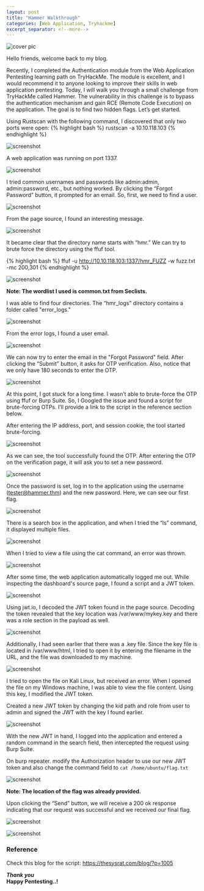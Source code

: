 ```yaml
---
layout: post
title: "Hammer Walkthrough"
categories: [Web Application, Tryhackme]
excerpt_separator: <!--more-->
---
```


![cover pic](/images/blog11/cover.png)

Hello friends, welcome back to my blog.

Recently, I completed the Authentication module from the Web Application Pentesting learning path on TryHackMe. The module is excellent, and I would recommend it to anyone looking to improve their skills in web application pentesting. <!--more--> Today, I will walk you through a small challenge from TryHackMe called Hammer. The vulnerability in this challenge is to bypass the authentication mechanism and gain RCE (Remote Code Execution) on the application. The goal is to find two hidden flags. Let’s get started.

Using Rustscan with the following command, I discovered that only two ports were open:
{% highlight bash %}
rustscan -a 10.10.118.103 
{% endhighlight %}

![screenshot](/images/blog11/1.png)

A web application was running on port 1337.

![screenshot](/images/blog11/2.png)

I tried common usernames and passwords like admin:admin, admin:password, etc., but nothing worked. By clicking the “Forgot Password” button, it prompted for an email. So, first, we need to find a user.

![screenshot](/images/blog11/3.png)

From the page source, I found an interesting message.

![screenshot](/images/blog11/4.png)

It became clear that the directory name starts with “hmr.” We can try to brute force the directory using the ffuf tool.

{% highlight bash %}
ffuf -u http://10.10.118.103:1337/hmr_FUZZ -w fuzz.txt -mc 200,301
{% endhighlight %}

![screenshot](/images/blog11/5.png)

**Note: The wordlist I used is common.txt from Seclists.**

I was able to find four directories. The “hmr_logs” directory contains a folder called "error_logs."

![screenshot](/images/blog11/6.png)

From the error logs, I found a user email.

![screenshot](/images/blog11/7.png)

We can now try to enter the email in the "Forgot Password" field. After clicking the “Submit” button, it asks for OTP verification. Also, notice that we only have 180 seconds to enter the OTP.

![screenshot](/images/blog11/8.png)

At this point, I got stuck for a long time. I wasn’t able to brute-force the OTP using ffuf or Burp Suite. So, I Googled the issue and found a script for brute-forcing OTPs. I’ll provide a link to the script in the reference section below.

After entering the IP address, port, and session cookie, the tool started brute-forcing.

![screenshot](/images/blog11/9.png)

As we can see, the tool successfully found the OTP. After entering the OTP on the verification page, it will ask you to set a new password.

![screenshot](/images/blog11/10.png)

Once the password is set, log in to the application using the username (tester@hammer.thm) and the new password. Here, we can see our first flag.

![screenshot](/images/blog11/11.png)

There is a search box in the application, and when I tried the “ls” command, it displayed multiple files.

![screenshot](/images/blog11/14.png)

When I tried to view a file using the cat command, an error was thrown.

![screenshot](/images/blog11/15.png)

After some time, the web application automatically logged me out. While inspecting the dashboard's source page, I found a script and a JWT token.

![screenshot](/images/blog11/12.png)

Using jwt.io, I decoded the JWT token found in the page source. Decoding the token revealed that the key location was /var/www/mykey.key and there was a role section in the payload as well.

![screenshot](/images/blog11/13.png)

Additionally, I had seen earlier that there was a .key file. Since the key file is located in /var/www/html, I tried to open it by entering the filename in the URL, and the file was downloaded to my machine.

![screenshot](/images/blog11/16.png)

I tried to open the file on Kali Linux, but received an error. When I opened the file on my Windows machine, I was able to view the file content. Using this key, I modified the JWT token.

Created a new JWT token by changing the kid path and role from user to admin and signed the JWT with the key I found earlier. 

![screenshot](/images/blog11/17.png)

With the new JWT in hand, I logged into the application and entered a random command in the search field, then intercepted the request using Burp Suite.

On burp repeater. modify the Authorization header to use our new JWT token and also change the command field to `cat /home/ubuntu/flag.txt`

![screenshot](/images/blog11/18.png)

**Note: The location of the flag was already provided.**

Upon clicking the “Send” button, we will receive a 200 ok response indicating that our request was successful and we received our final flag.

![screenshot](/images/blog11/19.png)

![screenshot](/images/blog11/20.png)

### Reference
Check this blog for the script: <https://thesysrat.com/blog/?p=1005>

***Thank you***<br>
**Happy Pentesting..!**






